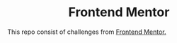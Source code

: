 <div align="center"><h1>Frontend Mentor</h1></div>


This repo consist of challenges from [Frontend Mentor.](https://www.frontendmentor.io/challenges)
